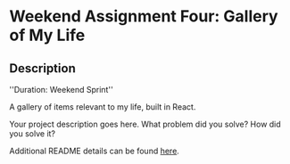 # Weekend Assignment Four: Gallery of My Life


## Description

''Duration: Weekend Sprint''

A gallery of items relevant to my life, built in React. 

Your project description goes here. What problem did you solve? How did you solve it?

Additional README details can be found [here](https://github.com/PrimeAcademy/readme-template/blob/master/README.md).
